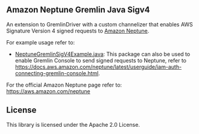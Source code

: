 ## Amazon Neptune Gremlin Java Sigv4

An extension to GremlinDriver with a custom channelizer that enables AWS Signature Version 4 signed requests to [Amazon Neptune](https://aws.amazon.com/neptune). 
 
For example usage refer to:
 
-	[NeptuneGremlinSigV4Example.java](https://github.com/aws/amazon-neptune-gremlin-java-sigv4/blob/master/src/main/java/com/amazon/neptune/gremlin/driver/example/NeptuneGremlinSigV4Example.java): This package can also be used to enable Gremlin Console to send signed requests to Neptune, refer to https://docs.aws.amazon.com/neptune/latest/userguide/iam-auth-connecting-gremlin-console.html.

For the official Amazon Neptune page refer to: https://aws.amazon.com/neptune

## License

This library is licensed under the Apache 2.0 License. 
